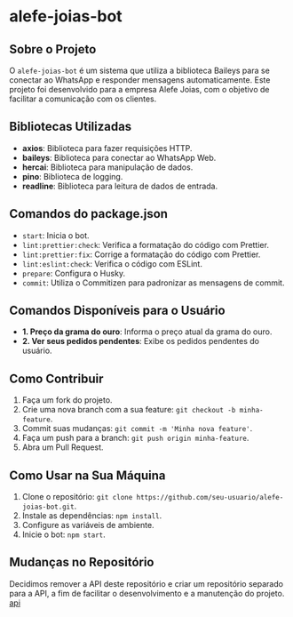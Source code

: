 # alefe-joias-bot

## Sobre o Projeto

O `alefe-joias-bot` é um sistema que utiliza a biblioteca Baileys para se conectar ao WhatsApp e responder mensagens automaticamente. Este projeto foi desenvolvido para a empresa Alefe Joias, com o objetivo de facilitar a comunicação com os clientes.

## Bibliotecas Utilizadas

- **axios**: Biblioteca para fazer requisições HTTP.
- **baileys**: Biblioteca para conectar ao WhatsApp Web.
- **hercai**: Biblioteca para manipulação de dados.
- **pino**: Biblioteca de logging.
- **readline**: Biblioteca para leitura de dados de entrada.

## Comandos do package.json

- `start`: Inicia o bot.
- `lint:prettier:check`: Verifica a formatação do código com Prettier.
- `lint:prettier:fix`: Corrige a formatação do código com Prettier.
- `lint:eslint:check`: Verifica o código com ESLint.
- `prepare`: Configura o Husky.
- `commit`: Utiliza o Commitizen para padronizar as mensagens de commit.

## Comandos Disponíveis para o Usuário

- **1. Preço da grama do ouro**: Informa o preço atual da grama do ouro.
- **2. Ver seus pedidos pendentes**: Exibe os pedidos pendentes do usuário.

## Como Contribuir

1. Faça um fork do projeto.
2. Crie uma nova branch com a sua feature: `git checkout -b minha-feature`.
3. Commit suas mudanças: `git commit -m 'Minha nova feature'`.
4. Faça um push para a branch: `git push origin minha-feature`.
5. Abra um Pull Request.

## Como Usar na Sua Máquina

1. Clone o repositório: `git clone https://github.com/seu-usuario/alefe-joias-bot.git`.
2. Instale as dependências: `npm install`.
3. Configure as variáveis de ambiente.
4. Inicie o bot: `npm start`.

## Mudanças no Repositório

Decidimos remover a API deste repositório e criar um repositório separado para a API, a fim de facilitar o desenvolvimento e a manutenção do projeto.
[api](https://github.com/LipeBiondes/alefe-joias-api-bot)
